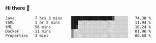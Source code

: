 ### Hi there 👋

<!--
**urzz/urzz** is a ✨ _special_ ✨ repository because its `README.md` (this file) appears on your GitHub profile.

Here are some ideas to get you started:

- 🔭 I’m currently working on ...
- 🌱 I’m currently learning ...
- 👯 I’m looking to collaborate on ...
- 🤔 I’m looking for help with ...
- 💬 Ask me about ...
- 📫 How to reach me: ...
- 😄 Pronouns: ...
- ⚡ Fun fact: ...
-->

<!--START_SECTION:waka-->
```text
Java         7 hrs 3 mins    ██████████████████▓░░░░░░   74.30 % 
YAML         1 hr 8 mins     ███░░░░░░░░░░░░░░░░░░░░░░   11.94 % 
XML          58 mins         ██▓░░░░░░░░░░░░░░░░░░░░░░   10.24 % 
Docker       11 mins         ▒░░░░░░░░░░░░░░░░░░░░░░░░   01.96 % 
Properties   3 mins          ▒░░░░░░░░░░░░░░░░░░░░░░░░   00.68 % 
```
<!--END_SECTION:waka-->
